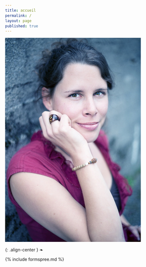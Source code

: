 ```yaml
---
title: accueil
permalink: /
layout: page
published: true
---
```


![Lætitia Stucki](./images/photos-site-low-res/laetitia-stucki.jpg)

{: .align-center }
❧

{% include formspree.md %}
